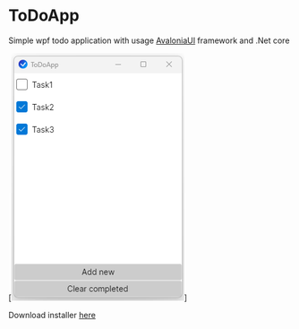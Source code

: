 # ToDoApp

Simple wpf todo application with usage [AvaloniaUI](https://avaloniaui.net/) framework and .Net core

[![TodoAppView](images/app_view.png)]

Download installer [here](release/ToDoApp.Installer.msi)